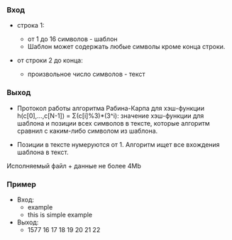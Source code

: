 ### Вход
* строка 1:
  * от 1 до 16 символов - шаблон
  * Шаблон может содержать любые символы кроме конца строки.

* от строки 2 до конца:
  * произвольное число символов - текст

### Выход
* Протокол работы алгоритма Рабина-Карпа для
хэш-функции h(c[0],...,c[N-1]) = Σ(c[i]%3)*(3^i):
значение хэш-функции для шаблона и
позиции всех символов в тексте, которые алгоритм сравнил с каким-либо символом из шаблона.

* Позиции в тексте нумеруются от 1. Алгоритм ищет все вхождения шаблона в текст.

Исполняемый файл + данные не более 4Mb

### Пример
* Вход:
  * example
  * this is simple example
* Выход:
  * 1577 16 17 18 19 20 21 22
